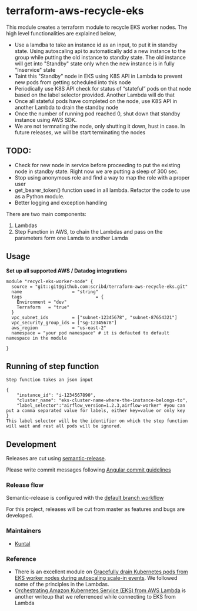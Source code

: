 # terraform-aws-recycle-eks

This module creates a terraform module to recycle EKS worker nodes. The high level functionalities are explained below,
 - Use a lamdba to take an instance id as an input, to put it in standby state. Using autoscaling api to automatically add a new instance to the group while putting the old instance to standby state. The old instance will get into "Standby" state only when the new instance is in fully "Inservice" state
 - Taint this "Standby" node in EKS using K8S API in Lambda to prevent new pods from getting scheduled into this node
 - Periodically use K8S API check for status of “stateful” pods on that node based on the label selector provided. Another Lambda will do that
 - Once all stateful pods have completed on the node, use K8S API in another Lambda to drain the standby node
 - Once the number of running pod reached 0, shut down that standby instance using AWS SDK.
 - We are not termnating the node, only shutting it down, hust in case. In future releases, we will be start terminating the nodes

## TODO:
 - Check for new node in service before proceeding to put the existing node in standby state. Right now we are putting a sleep of 300 sec.
 - Stop using anonymous role and find a way to map the role with a proper user
 - get_bearer_token() function used in all lambda. Refactor the code to use as a Python module.
 - Better logging and exception handling

There are two main components:

1. Lambdas
2. Step Function in AWS, to chain the Lambdas and pass on the parameters form one Lamda to another Lamda


## Usage

**Set up all supported AWS / Datadog integrations**

```
module "recycl-eks-worker-node" {
  source = "git::git@github.com:scribd/terraform-aws-recycle-eks.git"
  name                   = "string"
  tags                            = {
    Environment = "dev"
    Terraform   = "true"
  }
  vpc_subnet_ids         = ["subnet-12345678", "subnet-87654321"]
  vpc_security_group_ids = ["sg-12345678"]
  aws_region             = "us-east-2"
  namespace = "your pod namespace" # it is defauted to default namespace in the module

}
```

## Running of step function

```
Step function takes an json input 

{
    "instance_id": "i-1234567890",
    "cluster_name": "eks-cluster-name-where-the-instance-belongs-to",
    "label_selector":"airflow_version=1.2.3,airflow-worker" #you can put a comma separated value for labels, either key=value or only key
}
This label selector will be the identifier on which the step function will wait and rest all pods will be ignored.

```

## Development

Releases are cut using [semantic-release](https://github.com/semantic-release/semantic-release).

Please write commit messages following [Angular commit guidelines](https://github.com/angular/angular.js/blob/master/DEVELOPERS.md#-git-commit-guidelines)


### Release flow

Semantic-release is configured with the [default branch workflow](https://semantic-release.gitbook.io/semantic-release/usage/configuration#branches)

For this project, releases will be cut from master as features and bugs are developed.


### Maintainers
- [Kuntal](https://github.com/kuntalkumarbasu)

### Reference
- There is an excellent module on [Gracefully drain Kubernetes pods from EKS worker nodes during autoscaling scale-in events](https://github.com/aws-samples/amazon-k8s-node-drainer). We followed some of the principles in the Lambdas.
- [Orchestrating Amazon Kubernetes Service (EKS) from AWS Lambda](https://medium.com/@alejandro.millan.frias/managing-kubernetes-from-aws-lambda-7922c3546249) is another writeup that we referrenced while connecting to EKS from Lambda
